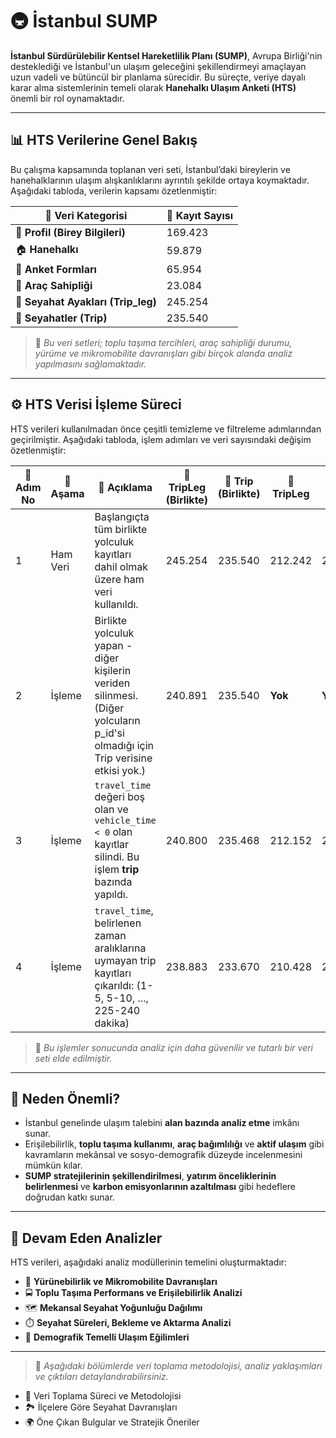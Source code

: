 # 🚇 İstanbul SUMP

**İstanbul Sürdürülebilir Kentsel Hareketlilik Planı (SUMP)**, Avrupa Birliği'nin desteklediği ve İstanbul'un ulaşım geleceğini şekillendirmeyi amaçlayan uzun vadeli ve bütüncül bir planlama sürecidir. Bu süreçte, veriye dayalı karar alma sistemlerinin temeli olarak **Hanehalkı Ulaşım Anketi (HTS)** önemli bir rol oynamaktadır.

---

## 📊 HTS Verilerine Genel Bakış

Bu çalışma kapsamında toplanan veri seti, İstanbul’daki bireylerin ve hanehalklarının ulaşım alışkanlıklarını ayrıntılı şekilde ortaya koymaktadır. Aşağıdaki tabloda, verilerin kapsamı özetlenmiştir:

| 📁 **Veri Kategorisi**         | 🔢 **Kayıt Sayısı** |
|-------------------------------|----------------------|
| 👤 **Profil (Birey Bilgileri)**        | 169.423              |
| 🏠 **Hanehalkı**                | 59.879               |
| 📝 **Anket Formları**           | 65.954               |
| 🚗 **Araç Sahipliği**           | 23.084               |
| 🧱 **Seyahat Ayakları (Trip_leg)** | 245.254           |
| 🚳 **Seyahatler (Trip)**        | 235.540              |

> 🧹 *Bu veri setleri; toplu taşıma tercihleri, araç sahipliği durumu, yürüme ve mikromobilite davranışları gibi birçok alanda analiz yapılmasını sağlamaktadır.*

---

## ⚙️ HTS Verisi İşleme Süreci

HTS verileri kullanılmadan önce çeşitli temizleme ve filtreleme adımlarından geçirilmiştir. Aşağıdaki tabloda, işlem adımları ve veri sayısındaki değişim özetlenmiştir:

| 🔢 **Adım No** | 🔄 **Aşama** | 📝 **Açıklama** | 🧱 **TripLeg (Birlikte)** | 🚳 **Trip (Birlikte)** | 🧱 **TripLeg** | 🚳 **Trip** |
|---------------|--------------|----------------|--------------------------|------------------------|---------------|-------------|
| 1 | Ham Veri | Başlangıçta tüm birlikte yolculuk kayıtları dahil olmak üzere ham veri kullanıldı. | 245.254 | 235.540 | 212.242 | 207.173 |
| 2 | İşleme | Birlikte yolculuk yapan - diğer kişilerin veriden silinmesi. (Diğer yolcuların p_id'si olmadığı için Trip verisine etkisi yok.) | 240.891 | 235.540 | **Yok** | **Yok** |
| 3 | İşleme | `travel_time` değeri boş olan ve `vehicle_time < 0` olan kayıtlar silindi. Bu işlem **trip** bazında yapıldı. | 240.800 | 235.468 | 212.152 | 207.102 |
| 4 | İşleme | `travel_time`, belirlenen zaman aralıklarına uymayan trip kayıtları çıkarıldı: (1-5, 5-10, ..., 225-240 dakika) | 238.883 | 233.670 | 210.428 | 205.481 |

> 📌 *Bu işlemler sonucunda analiz için daha güvenilir ve tutarlı bir veri seti elde edilmiştir.*

---

## 🎯 Neden Önemli?

- İstanbul genelinde ulaşım talebini **alan bazında analiz etme** imkânı sunar.  
- Erişilebilirlik, **toplu taşıma kullanımı**, **araç bağımlılığı** ve **aktif ulaşım** gibi kavramların mekânsal ve sosyo-demografik düzeyde incelenmesini mümkün kılar.  
- **SUMP stratejilerinin şekillendirilmesi**, **yatırım önceliklerinin belirlenmesi** ve **karbon emisyonlarının azaltılması** gibi hedeflere doğrudan katkı sunar.  

---

## 🧠 Devam Eden Analizler

HTS verileri, aşağıdaki analiz modüllerinin temelini oluşturmaktadır:

- 🚶 **Yürünebilirlik ve Mikromobilite Davranışları**  
- 🚍 **Toplu Taşıma Performans ve Erişilebilirlik Analizi**  
- 🗺️ **Mekansal Seyahat Yoğunluğu Dağılımı**  
- ⏱️ **Seyahat Süreleri, Bekleme ve Aktarma Analizi**  
- 👥 **Demografik Temelli Ulaşım Eğilimleri**

---

> 🔹 *Aşağıdaki bölümlerde veri toplama metodolojisi, analiz yaklaşımları ve çıktıları detaylandırabilirsiniz.*

- 📌 Veri Toplama Süreci ve Metodolojisi  
- 🏞️ İlçelere Göre Seyahat Davranışları  
- 🌍 Öne Çıkan Bulgular ve Stratejik Öneriler

